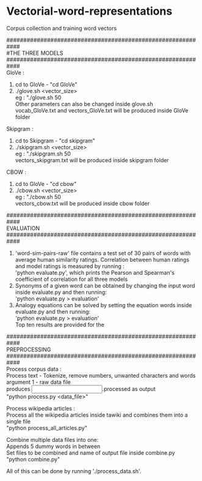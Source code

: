 # Vectorial-word-representations  
Corpus collection and training word vectors  
  
############################################################  
#THE THREE MODELS  
############################################################  
GloVe :     
1) cd to GloVe - "cd GloVe"  
2) ./glove.sh <vector_size>  
eg : "./glove.sh 50  
Other parameters can also be changed inside glove.sh  
vocab_GloVe.txt and vectors_GloVe.txt will be produced inside GloVe folder  

Skipgram :   
1) cd to Skipgram - "cd skipgram"  
2) ./skipgram.sh <vector_size>  
eg : "./skipgram.sh 50  
vectors_skipgram.txt will be produced inside skipgram folder  

CBOW :   
1) cd to GloVe - "cd cbow"  
2) ./cbow.sh <vector_size>  
eg : "./cbow.sh 50  
vectors_cbow.txt will be produced inside cbow folder  




############################################################  
EVALUATION  
############################################################  
1) 'word-sim-pairs-raw' file contains a test set of 30 pairs of words with average human similarity ratings. Correlation between human ratings and model ratings is measured by running :  
'python evaluate.py', which prints the Pearson and Spearman's coefficient of correlation for all three models  
2) Synonyms of a given word can be obtained by changing the input word inside evaluate.py and then running:  
'python evaluate.py > evaluation'  
3) Analogy equations can be solved by setting the equation words inside evaluate.py and then running:  
'python evaluate.py > evaluation'  
Top ten results are provided for the   



############################################################  
PREPROCESSING  
############################################################  
Process corpus data :   
Process text - Tokenize, remove numbers, unwanted characters and words  
argument 1 - raw data file  
produces <input file>.processed as output  
"python process.py <data_file>"  

Process wikipedia articles :   
Process all the wikipedia articles inside tawiki and combines them into a single file  
"python process_all_articles.py"  

Combine multiple data files into one:  
Appends 5 dummy words in between  
Set files to be combined and name of output file inside combine.py  
"python combine.py"  


All of this can be done by running './process_data.sh'.  




